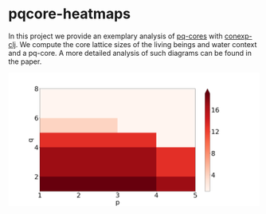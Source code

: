 # pqcore-heatmaps
In this project we provide an exemplary analysis of [pq-cores](https://arxiv.org/abs/2002.11776) with [conexp-clj](https://github.com/tomhanika/conexp-clj). We compute the core lattice sizes of the living beings and water context and a pq-core. A more detailed analysis of such diagrams can be found in the paper.

![](https://github.com/hirthjo/pqcore-heatmaps/blob/master/pics/water-lattice-sizes-heatmap.png "Water Context Core Lattice Sizes")
